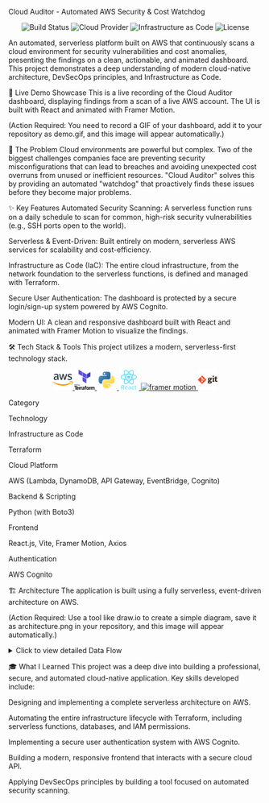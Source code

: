 Cloud Auditor - Automated AWS Security & Cost Watchdog
<p align="center">
<img src="https://img.shields.io/badge/build-passing-brightgreen?style=for-the-badge" alt="Build Status"/>
<img src="https://img.shields.io/badge/cloud-AWS-orange?style=for-the-badge" alt="Cloud Provider"/>
<img src="https://img.shields.io/badge/IaC-Terraform-blueviolet?style=for-the-badge" alt="Infrastructure as Code"/>
<img src="https://img.shields.io/badge/license-MIT-lightgrey?style=for-the-badge" alt="License"/>
</p>

An automated, serverless platform built on AWS that continuously scans a cloud environment for security vulnerabilities and cost anomalies, presenting the findings on a clean, actionable, and animated dashboard. This project demonstrates a deep understanding of modern cloud-native architecture, DevSecOps principles, and Infrastructure as Code.

🚀 Live Demo Showcase
This is a live recording of the Cloud Auditor dashboard, displaying findings from a scan of a live AWS account. The UI is built with React and animated with Framer Motion.

(Action Required: You need to record a GIF of your dashboard, add it to your repository as demo.gif, and this image will appear automatically.)

🎯 The Problem
Cloud environments are powerful but complex. Two of the biggest challenges companies face are preventing security misconfigurations that can lead to breaches and avoiding unexpected cost overruns from unused or inefficient resources. "Cloud Auditor" solves this by providing an automated "watchdog" that proactively finds these issues before they become major problems.

✨ Key Features
Automated Security Scanning: A serverless function runs on a daily schedule to scan for common, high-risk security vulnerabilities (e.g., SSH ports open to the world).

Serverless & Event-Driven: Built entirely on modern, serverless AWS services for scalability and cost-efficiency.

Infrastructure as Code (IaC): The entire cloud infrastructure, from the network foundation to the serverless functions, is defined and managed with Terraform.

Secure User Authentication: The dashboard is protected by a secure login/sign-up system powered by AWS Cognito.

Modern UI: A clean and responsive dashboard built with React and animated with Framer Motion to visualize the findings.

🛠️ Tech Stack & Tools
This project utilizes a modern, serverless-first technology stack.

<p align="center">
<a href="https://aws.amazon.com/" target="_blank" rel="noreferrer"> <img src="https://raw.githubusercontent.com/devicons/devicon/master/icons/amazonwebservices/amazonwebservices-original-wordmark.svg" alt="aws" width="40" height="40"/> </a>
<a href="https://www.terraform.io/" target="_blank" rel="noreferrer"> <img src="https://raw.githubusercontent.com/devicons/devicon/master/icons/terraform/terraform-original-wordmark.svg" alt="terraform" width="40" height="40"/> </a>
<a href="https://www.python.org" target="_blank" rel="noreferrer"> <img src="https://raw.githubusercontent.com/devicons/devicon/master/icons/python/python-original.svg" alt="python" width="40" height="40"/> </a>
<a href="https://reactjs.org/" target="_blank" rel="noreferrer"> <img src="https://raw.githubusercontent.com/devicons/devicon/master/icons/react/react-original-wordmark.svg" alt="react" width="40" height="40"/> </a>
<a href="https://www.framer.com/motion/" target="_blank" rel="noreferrer"> <img src="https://cdn.worldvectorlogo.com/logos/framer-motion.svg" alt="framer motion" width="40" height="40"/> </a>
<a href="https://git-scm.com/" target="_blank" rel="noreferrer"> <img src="https://raw.githubusercontent.com/devicons/devicon/master/icons/git/git-original-wordmark.svg" alt="git" width="40" height="40"/> </a>
</p>

Category

Technology

Infrastructure as Code

Terraform

Cloud Platform

AWS (Lambda, DynamoDB, API Gateway, EventBridge, Cognito)

Backend & Scripting

Python (with Boto3)

Frontend

React.js, Vite, Framer Motion, Axios

Authentication

AWS Cognito

🏗️ Architecture
The application is built using a fully serverless, event-driven architecture on AWS.

(Action Required: Use a tool like draw.io to create a simple diagram, save it as architecture.png in your repository, and this image will appear automatically.)

<details>
<summary>Click to view detailed Data Flow</summary>

An Amazon EventBridge rule triggers the scanner on a schedule.

An AWS Lambda function (Python/Boto3) runs, scans the AWS account, and finds vulnerabilities.

The findings are written to an Amazon DynamoDB table.

A React frontend requests the data from a secure API Gateway endpoint.

A second AWS Lambda function acts as the API, fetching the findings from DynamoDB and returning them to the frontend.

</details>

🎓 What I Learned
This project was a deep dive into building a professional, secure, and automated cloud-native application. Key skills developed include:

Designing and implementing a complete serverless architecture on AWS.

Automating the entire infrastructure lifecycle with Terraform, including serverless functions, databases, and IAM permissions.

Implementing a secure user authentication system with AWS Cognito.

Building a modern, responsive frontend that interacts with a secure cloud API.

Applying DevSecOps principles by building a tool focused on automated security scanning.

